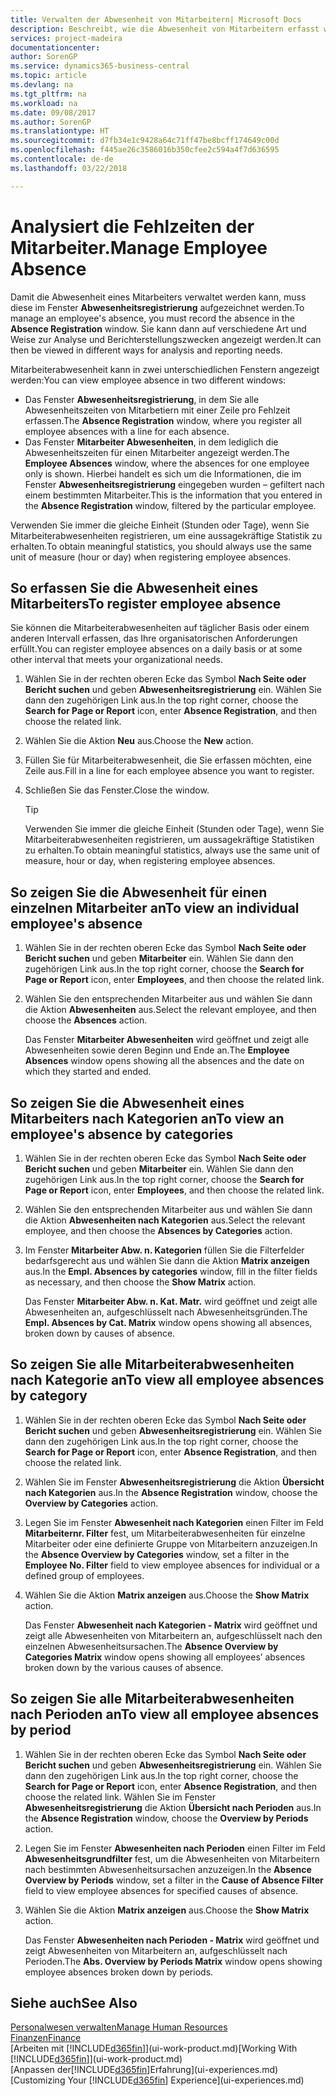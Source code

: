 ```yaml
---
title: Verwalten der Abwesenheit von Mitarbeitern| Microsoft Docs
description: Beschreibt, wie die Abwesenheit von Mitarbeitern erfasst wird und Abwesenheitsstatistiken analysiert werden.
services: project-madeira
documentationcenter: 
author: SorenGP
ms.service: dynamics365-business-central
ms.topic: article
ms.devlang: na
ms.tgt_pltfrm: na
ms.workload: na
ms.date: 09/08/2017
ms.author: SorenGP
ms.translationtype: HT
ms.sourcegitcommit: d7fb34e1c9428a64c71ff47be8bcff174649c00d
ms.openlocfilehash: f445ae26c3586016b350cfee2c594a4f7d636595
ms.contentlocale: de-de
ms.lasthandoff: 03/22/2018

---
```

# <a name="manage-employee-absence"></a><span data-ttu-id="aa698-103">Analysiert die Fehlzeiten der Mitarbeiter.</span><span class="sxs-lookup"><span data-stu-id="aa698-103">Manage Employee Absence</span></span>
<span data-ttu-id="aa698-104">Damit die Abwesenheit eines Mitarbeiters verwaltet werden kann, muss diese im Fenster **Abwesenheitsregistrierung** aufgezeichnet werden.</span><span class="sxs-lookup"><span data-stu-id="aa698-104">To manage an employee's absence, you must record the absence in the **Absence Registration** window.</span></span> <span data-ttu-id="aa698-105">Sie kann dann auf verschiedene Art und Weise zur Analyse und Berichterstellungszwecken angezeigt werden.</span><span class="sxs-lookup"><span data-stu-id="aa698-105">It can then be viewed in different ways for analysis and reporting needs.</span></span>

<span data-ttu-id="aa698-106">Mitarbeiterabwesenheit kann in zwei unterschiedlichen Fenstern angezeigt werden:</span><span class="sxs-lookup"><span data-stu-id="aa698-106">You can view employee absence in two different windows:</span></span>

* <span data-ttu-id="aa698-107">Das Fenster **Abwesenheitsregistrierung**, in dem Sie alle Abwesenheitszeiten von Mitarbetiern mit einer Zeile pro Fehlzeit erfassen.</span><span class="sxs-lookup"><span data-stu-id="aa698-107">The **Absence Registration** window, where you register all employee absences with a line for each absence.</span></span>
* <span data-ttu-id="aa698-108">Das Fenster **Mitarbeiter Abwesenheiten**, in dem lediglich die Abwesenheitszeiten für einen Mitarbeiter angezeigt werden.</span><span class="sxs-lookup"><span data-stu-id="aa698-108">The **Employee Absences** window, where the absences for one employee only is shown.</span></span> <span data-ttu-id="aa698-109">Hierbei handelt es sich um die Informationen, die im Fenster **Abwesenheitsregistrierung** eingegeben wurden – gefiltert nach einem bestimmten Mitarbeiter.</span><span class="sxs-lookup"><span data-stu-id="aa698-109">This is the information that you entered in the **Absence Registration** window, filtered by the particular employee.</span></span>

<span data-ttu-id="aa698-110">Verwenden Sie immer die gleiche Einheit (Stunden oder Tage), wenn Sie Mitarbeiterabwesenheiten registrieren, um eine aussagekräftige Statistik zu erhalten.</span><span class="sxs-lookup"><span data-stu-id="aa698-110">To obtain meaningful statistics, you should always use the same unit of measure (hour or day) when registering employee absences.</span></span>

## <a name="to-register-employee-absence"></a><span data-ttu-id="aa698-111">So erfassen Sie die Abwesenheit eines Mitarbeiters</span><span class="sxs-lookup"><span data-stu-id="aa698-111">To register employee absence</span></span>
<span data-ttu-id="aa698-112">Sie können die Mitarbeiterabwesenheiten auf täglicher Basis oder einem anderen Intervall erfassen, das Ihre organisatorischen Anforderungen erfüllt.</span><span class="sxs-lookup"><span data-stu-id="aa698-112">You can register employee absences on a daily basis or at some other interval that meets your organizational needs.</span></span>

1. <span data-ttu-id="aa698-113">Wählen Sie in der rechten oberen Ecke das Symbol **Nach Seite oder Bericht suchen** und geben **Abwesenheitsregistrierung** ein. Wählen Sie dann den zugehörigen Link aus.</span><span class="sxs-lookup"><span data-stu-id="aa698-113">In the top right corner, choose the **Search for Page or Report** icon, enter **Absence Registration**, and then choose the related link.</span></span>
2. <span data-ttu-id="aa698-114">Wählen Sie die Aktion **Neu** aus.</span><span class="sxs-lookup"><span data-stu-id="aa698-114">Choose the **New** action.</span></span>
3. <span data-ttu-id="aa698-115">Füllen Sie für Mitarbeiterabwesenheit, die Sie erfassen möchten, eine Zeile aus.</span><span class="sxs-lookup"><span data-stu-id="aa698-115">Fill in a line for each employee absence you want to register.</span></span>
4. <span data-ttu-id="aa698-116">Schließen Sie das Fenster.</span><span class="sxs-lookup"><span data-stu-id="aa698-116">Close the window.</span></span>

    > [!Tip]
    > <span data-ttu-id="aa698-117">Verwenden Sie immer die gleiche Einheit (Stunden oder Tage), wenn Sie Mitarbeiterabwesenheiten registrieren, um aussagekräftige Statistiken zu erhalten.</span><span class="sxs-lookup"><span data-stu-id="aa698-117">To obtain meaningful statistics, always use the same unit of measure, hour or day, when registering employee absences.</span></span>

## <a name="to-view-an-individual-employees-absence"></a><span data-ttu-id="aa698-118">So zeigen Sie die Abwesenheit für einen einzelnen Mitarbeiter an</span><span class="sxs-lookup"><span data-stu-id="aa698-118">To view an individual employee's absence</span></span>
1. <span data-ttu-id="aa698-119">Wählen Sie in der rechten oberen Ecke das Symbol **Nach Seite oder Bericht suchen** und geben **Mitarbeiter** ein. Wählen Sie dann den zugehörigen Link aus.</span><span class="sxs-lookup"><span data-stu-id="aa698-119">In the top right corner, choose the **Search for Page or Report** icon, enter **Employees**, and then choose the related link.</span></span>
2. <span data-ttu-id="aa698-120">Wählen Sie den entsprechenden Mitarbeiter aus und wählen Sie dann die Aktion **Abwesenheiten** aus.</span><span class="sxs-lookup"><span data-stu-id="aa698-120">Select the relevant employee, and then choose the **Absences** action.</span></span>

    <span data-ttu-id="aa698-121">Das Fenster **Mitarbeiter Abwesenheiten** wird geöffnet und zeigt alle Abwesenheiten sowie deren Beginn und Ende an.</span><span class="sxs-lookup"><span data-stu-id="aa698-121">The **Employee Absences** window opens showing all the absences and the date on which they started and ended.</span></span>

## <a name="to-view-an-employees-absence-by-categories"></a><span data-ttu-id="aa698-122">So zeigen Sie die Abwesenheit eines Mitarbeiters nach Kategorien an</span><span class="sxs-lookup"><span data-stu-id="aa698-122">To view an employee's absence by categories</span></span>
1. <span data-ttu-id="aa698-123">Wählen Sie in der rechten oberen Ecke das Symbol **Nach Seite oder Bericht suchen** und geben **Mitarbeiter** ein. Wählen Sie dann den zugehörigen Link aus.</span><span class="sxs-lookup"><span data-stu-id="aa698-123">In the top right corner, choose the **Search for Page or Report** icon, enter **Employees**, and then choose the related link.</span></span>
2. <span data-ttu-id="aa698-124">Wählen Sie den entsprechenden Mitarbeiter aus und wählen Sie dann die Aktion **Abwesenheiten nach Kategorien** aus.</span><span class="sxs-lookup"><span data-stu-id="aa698-124">Select the relevant employee, and then choose the **Absences by Categories** action.</span></span>
3. <span data-ttu-id="aa698-125">Im Fenster **Mitarbeiter Abw. n. Kategorien** füllen Sie die Filterfelder bedarfsgerecht aus und wählen Sie dann die Aktion **Matrix anzeigen** aus.</span><span class="sxs-lookup"><span data-stu-id="aa698-125">In the **Empl. Absences by categories** window, fill in the filter fields as necessary, and then choose the **Show Matrix** action.</span></span>

    <span data-ttu-id="aa698-126">Das Fenster **Mitarbeiter Abw. n. Kat. Matr.** wird geöffnet und zeigt alle Abwesenheiten an, aufgeschlüsselt nach Abwesenheitsgründen.</span><span class="sxs-lookup"><span data-stu-id="aa698-126">The **Empl. Absences by Cat. Matrix** window opens showing all absences, broken down by causes of absence.</span></span>

## <a name="to-view-all-employee-absences-by-category"></a><span data-ttu-id="aa698-127">So zeigen Sie alle Mitarbeiterabwesenheiten nach Kategorie an</span><span class="sxs-lookup"><span data-stu-id="aa698-127">To view all employee absences by category</span></span>
1. <span data-ttu-id="aa698-128">Wählen Sie in der rechten oberen Ecke das Symbol **Nach Seite oder Bericht suchen** und geben **Abwesenheitsregistrierung** ein. Wählen Sie dann den zugehörigen Link aus.</span><span class="sxs-lookup"><span data-stu-id="aa698-128">In the top right corner, choose the **Search for Page or Report** icon, enter **Absence Registration**, and then choose the related link.</span></span>
2. <span data-ttu-id="aa698-129">Wählen Sie im Fenster **Abwesenheitsregistrierung** die Aktion **Übersicht nach Kategorien** aus.</span><span class="sxs-lookup"><span data-stu-id="aa698-129">In the **Absence Registration** window, choose the **Overview by Categories** action.</span></span>
3. <span data-ttu-id="aa698-130">Legen Sie im Fenster **Abwesenheit nach Kategorien** einen Filter im Feld **Mitarbeiternr. Filter** fest, um Mitarbeiterabwesenheiten für einzelne Mitarbeiter oder eine definierte Gruppe von Mitarbeitern anzuzeigen.</span><span class="sxs-lookup"><span data-stu-id="aa698-130">In the **Absence Overview by Categories** window, set a filter in the **Employee No. Filter** field to view employee absences for individual or a defined group of employees.</span></span>
4. <span data-ttu-id="aa698-131">Wählen Sie die Aktion **Matrix anzeigen** aus.</span><span class="sxs-lookup"><span data-stu-id="aa698-131">Choose the **Show Matrix** action.</span></span>

    <span data-ttu-id="aa698-132">Das Fenster **Abwesenheit nach Kategorien - Matrix** wird geöffnet und zeigt alle Abwesenheiten von Mitarbeitern an, aufgeschlüsselt nach den einzelnen Abwesenheitsursachen.</span><span class="sxs-lookup"><span data-stu-id="aa698-132">The **Absence Overview by Categories Matrix** window opens showing all employees’ absences broken down by the various causes of absence.</span></span>

## <a name="to-view-all-employee-absences-by-period"></a><span data-ttu-id="aa698-133">So zeigen Sie alle Mitarbeiterabwesenheiten nach Perioden an</span><span class="sxs-lookup"><span data-stu-id="aa698-133">To view all employee absences by period</span></span>
1. <span data-ttu-id="aa698-134">Wählen Sie in der rechten oberen Ecke das Symbol **Nach Seite oder Bericht suchen** und geben **Abwesenheitsregistrierung** ein. Wählen Sie dann den zugehörigen Link aus.</span><span class="sxs-lookup"><span data-stu-id="aa698-134">In the top right corner, choose the **Search for Page or Report** icon, enter **Absence Registration**, and then choose the related link.</span></span>
   <span data-ttu-id="aa698-135">Wählen Sie im Fenster **Abwesenheitsregistrierung** die Aktion **Übersicht nach Perioden** aus.</span><span class="sxs-lookup"><span data-stu-id="aa698-135">In the **Absence Registration** window, choose the **Overview by Periods** action.</span></span>
2. <span data-ttu-id="aa698-136">Legen Sie im Fenster **Abwesenheiten nach Perioden** einen Filter im Feld **Abwesenheitsgrundfilter** fest, um die Abwesenheiten von Mitarbeitern nach bestimmten Abwesenheitsursachen anzuzeigen.</span><span class="sxs-lookup"><span data-stu-id="aa698-136">In the **Absence Overview by Periods** window, set a filter in the **Cause of Absence Filter** field to view employee absences for specified causes of absence.</span></span>
3. <span data-ttu-id="aa698-137">Wählen Sie die Aktion **Matrix anzeigen** aus.</span><span class="sxs-lookup"><span data-stu-id="aa698-137">Choose the **Show Matrix** action.</span></span>

    <span data-ttu-id="aa698-138">Das Fenster **Abwesenheiten nach Perioden - Matrix** wird geöffnet und zeigt Abwesenheiten von Mitarbeitern an, aufgeschlüsselt nach Perioden.</span><span class="sxs-lookup"><span data-stu-id="aa698-138">The **Abs. Overview by Periods Matrix** window opens showing employee absences broken down by periods.</span></span>

## <a name="see-also"></a><span data-ttu-id="aa698-139">Siehe auch</span><span class="sxs-lookup"><span data-stu-id="aa698-139">See Also</span></span>
[<span data-ttu-id="aa698-140">Personalwesen verwalten</span><span class="sxs-lookup"><span data-stu-id="aa698-140">Manage Human Resources</span></span>](hr-manage-human-resources.md)  
[<span data-ttu-id="aa698-141">Finanzen</span><span class="sxs-lookup"><span data-stu-id="aa698-141">Finance</span></span>](finance.md)  
<span data-ttu-id="aa698-142">[Arbeiten mit [!INCLUDE[d365fin](includes/d365fin_md.md)]](ui-work-product.md)</span><span class="sxs-lookup"><span data-stu-id="aa698-142">[Working With [!INCLUDE[d365fin](includes/d365fin_md.md)]](ui-work-product.md)</span></span>  
<span data-ttu-id="aa698-143">[Anpassen der[!INCLUDE[d365fin](includes/d365fin_md.md)]Erfahrung](ui-experiences.md)</span><span class="sxs-lookup"><span data-stu-id="aa698-143">[Customizing Your [!INCLUDE[d365fin](includes/d365fin_md.md)] Experience](ui-experiences.md)</span></span>

